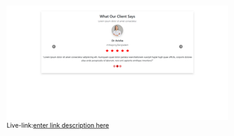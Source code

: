 ![enter image description here](https://github.com/tanjishima/Testimonial-with-Bootstrap/blob/main/screencapture-testimonial-with-bootstrap-vercel-app-2024-10-30-11_47_46.png?raw=true)
Live-link:[enter link description here](https://testimonial-with-bootstrap.vercel.app/)
